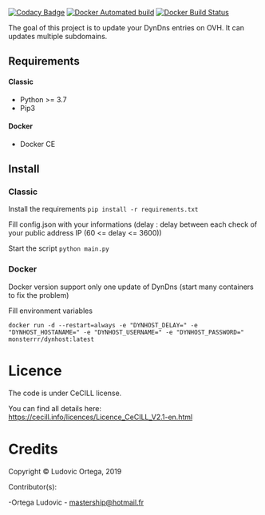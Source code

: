 [![Codacy Badge](https://api.codacy.com/project/badge/Grade/00b415afa9d64866a9bb0781499257c9)](https://www.codacy.com/app/M0NsTeRRR/Dynhost?utm_source=github.com&amp;utm_medium=referral&amp;utm_content=M0NsTeRRR/Dynhost&amp;utm_campaign=Badge_Grade)
[![Docker Automated build](https://img.shields.io/docker/cloud/automated/monsterrr/dynhost?style=flat-square)](https://hub.docker.com/r/monsterrr/dynhost)
[![Docker Build Status](https://img.shields.io/docker/cloud/build/monsterrr/dynhost?style=flat-square)](https://hub.docker.com/r/monsterrr/dynhost)

The goal of this project is to update your DynDns entries on OVH. It can updates multiple subdomains.

## Requirements
#### Classic
- Python >= 3.7
- Pip3

#### Docker
- Docker CE

## Install

### Classic
Install the requirements `pip install -r requirements.txt`

Fill config.json with your informations (delay : delay between each check of your public address IP (60 <= delay <= 3600))

Start the script `python main.py`

### Docker
Docker version support only one update of DynDns (start many containers to fix the problem)

Fill environment variables

`docker run -d --restart=always -e "DYNHOST_DELAY=" -e "DYNHOST_HOSTANAME=" -e "DYNHOST_USERNAME=" -e "DYNHOST_PASSWORD=" monsterrr/dynhost:latest`

# Licence

The code is under CeCILL license.

You can find all details here: https://cecill.info/licences/Licence_CeCILL_V2.1-en.html

# Credits

Copyright © Ludovic Ortega, 2019

Contributor(s):

-Ortega Ludovic - mastership@hotmail.fr
